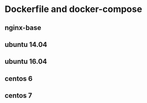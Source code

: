 # Dockerfile and docker-compose
## nginx-base
## ubuntu 14.04
## ubuntu 16.04
## centos 6
## centos 7

